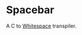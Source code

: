 # Spacebar

A C to [Whitespace](https://en.wikipedia.org/wiki/Whitespace_(programming_language)) transpiler.
